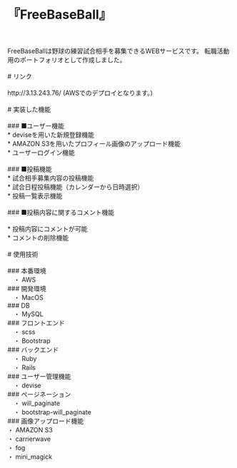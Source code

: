 # 『FreeBaseBall』  
<br>
<br>
FreeBaseBallは野球の練習試合相手を募集できるWEBサービスです。
転職活動用のポートフォリオとして作成しました。  
<br>
<br>
# リンク  
<br>
<br>
http://3.13.243.76/
(AWSでのデプロイとなります。)  
<br>
<br>
# 実装した機能  
<br>
<br>
### ■ユーザー機能  
<br>
* deviseを用いた新規登録機能  
<br>
* AMAZON S3を用いたプロフィール画像のアップロード機能  
<br>
* ユーザーログイン機能  
<br>
<br>
### ■投稿機能  
<br>
* 試合相手募集内容の投稿機能  
<br>
* 試合日程投稿機能（カレンダーから日時選択）  
<br>
* 投稿一覧表示機能  
<br>
<br>
### ■投稿内容に関するコメント機能  
<br>
<br>
* 投稿内容にコメントが可能  
<br>
* コメントの削除機能  
<br>
<br>
# 使用技術  
<br>
<br>
### 本番環境  
<br>
　・ AWS  
<br>
### 開発環境  
<br>
　・ MacOS  
<br>
### DB  
<br>
　・ MySQL  
<br>
### フロントエンド  
<br>
　・ scss  
<br>
　・ Bootstrap  
<br>
### バックエンド  
<br>
　・ Ruby  
<br>
　・ Rails  
<br>
### ユーザー管理機能  
<br>
　・ devise  
<br>
### ページネーション  
<br>
　・ will_paginate  
<br>
　・ bootstrap-will_paginate  
<br>
### 画像アップロード機能  
<br>
  ・ AMAZON S3  
<br>
  ・ carrierwave  
<br>
  ・ fog  
<br>
  ・ mini_magick  
<br>
